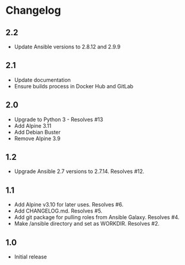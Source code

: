 # Changelog

## 2.2

* Update Ansible versions to 2.8.12 and 2.9.9

## 2.1

* Update documentation
* Ensure builds process in Docker Hub and GitLab

## 2.0

* Upgrade to Python 3 - Resolves #13
* Add Alpine 3.11
* Add Debian Buster
* Remove Alpine 3.9

## 1.2

* Upgrade Ansible 2.7 versions to 2.7.14. Resolves #12.

## 1.1

* Add Alpine v3.10 for later uses. Resolves #6.
* Add CHANGELOG.md. Resolves #5.
* Add git package for pulling roles from Ansible Galaxy. Resolves #4.
* Make /ansible directory and set as WORKDIR. Resolves #2.

## 1.0

* Initial release
